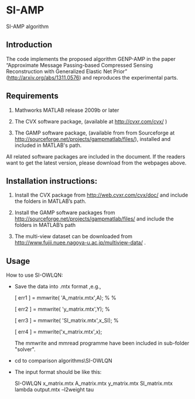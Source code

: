 # SI-AMP
SI-AMP algorithm

## Introduction
The code implements the proposed algorithm GENP-AMP in the paper “Approximate Message Passing-based Compressed Sensing Reconstruction with Generalized Elastic Net Prior” (http://arxiv.org/abs/1311.0576) and reproduces the experimental parts.

## Requirements

  1.	Mathworks MATLAB release 2009b or later

  2.	The CVX software package, (available at http://cvxr.com/cvx/ )

  3.	The GAMP software package, (available from from Sourceforge at http://sourceforge.net/projects/gampmatlab/files/), installed and included in MATLAB's path.

  All related software packages are included in the document. If the readers want to get the latest version, please download from the webpages above.


## Installation instructions:

  1.	Install the CVX package from http://web.cvxr.com/cvx/doc/  and include the folders in MATLAB’s path.

  2.	Install the GAMP software packages from http://sourceforge.net/projects/gampmatlab/files/  and include the folders in MATLAB’s path

  3.	The multi-view dataset can be downloaded from http://www.fujii.nuee.nagoya-u.ac.jp/multiview-data/ .

## Usage

How to use SI-OWLQN:

  * Save the data into .mtx format ,e.g., 

    [ err1 ] = mmwrite( 'A_matrix.mtx',A); % %

    [ err2 ] = mmwrite( 'y_matrix.mtx',Y); %

    [ err3 ] = mmwrite( 'SI_matrix.mtx',x_SI); %

    [ err4 ] = mmwrite('x_matrix.mtx',x);

    The mmwrite and mmread programme have been included in sub-folder "solver".

  * cd to comparison algorithms\SI-OWLQN

  * The input format should be like this: 
  
    SI-OWLQN  x_matrix.mtx  A_matrix.mtx  y_matrix.mtx  SI_matrix.mtx  lambda  output.mtx  –l2weight  tau
  



